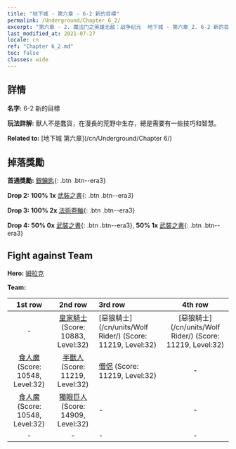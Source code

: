 ```yaml
---
title: "地下城 - 第六章 - 6-2 新的目標"
permalink: /Underground/Chapter 6_2/
excerpt: "第六章 - 2. 魔法门之英雄无敌：战争纪元  地下城 - 第六章_2. 6-2 新的目標"
last_modified_at: 2021-07-27
locale: cn
ref: "Chapter 6_2.md"
toc: false
classes: wide
---
```


## 詳情

 **名字:** 6-2 新的目標

 **玩法詳解:**       獸人不是蠢貨，在漫長的荒野中生存，總是需要有一些技巧和智慧。

 **Related to:** [地下城 第六章](/cn/Underground/Chapter 6/)

## 掉落獎勵

 **首通獎勵:** [銀鑰匙](/cn/Items/con_693/){: .btn .btn--era3}

 **Drop 2:** **100% 1x** [武裝之書](/cn/Items/mat_32/){: .btn .btn--era3}

 **Drop 3:** **100% 2x** [法術卷軸](/cn/Items/con_694/){: .btn .btn--era3}

 **Drop 4:** **50% 0x** [武裝之書](/cn/Items/mat_25/){: .btn .btn--era3}, **50% 1x** [武裝之書](/cn/Items/mat_25/){: .btn .btn--era3}


## Fight against Team
 **Hero:** [姆拉克](/cn/heroes/Mullich/)

 **Team:**


  | 1st row | 2nd row | 3rd row | 4th row |
  |:----:|:----:|:----|:----:|
  | - | [皇家騎士](/cn/units/Cavalier/) (Score: 10883, Level:32)  | [惡狼騎士](/cn/units/Wolf Rider/) (Score: 11219, Level:32)  | [惡狼騎士](/cn/units/Wolf Rider/) (Score: 11219, Level:32)  |
  | [食人魔](/cn/units/Ogre/) (Score: 10548, Level:32)  | [半獸人](/cn/units/Orc/) (Score: 11219, Level:32)  | [僧侶](/cn/units/Monk/) (Score: 11219, Level:32)  | - |
  | [食人魔](/cn/units/Ogre/) (Score: 10548, Level:32)  | [獨眼巨人](/cn/units/Cyclops/) (Score: 14909, Level:32)  | - | - |
  | - | - | - | - |


